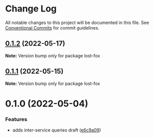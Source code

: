 # Change Log

All notable changes to this project will be documented in this file.
See [Conventional Commits](https://conventionalcommits.org) for commit guidelines.

## [0.1.2](https://github.com/avanzu/node-packages/compare/lost-fox@0.1.1...lost-fox@0.1.2) (2022-05-17)

**Note:** Version bump only for package lost-fox





## [0.1.1](https://github.com/avanzu/node-packages/compare/lost-fox@0.1.0...lost-fox@0.1.1) (2022-05-15)

**Note:** Version bump only for package lost-fox





# 0.1.0 (2022-05-04)


### Features

* adds inter-service queries draft ([e6c9a09](https://github.com/avanzu/node-packages/commit/e6c9a09ce3d0c18f3248f4d0a6167223397b499b))
